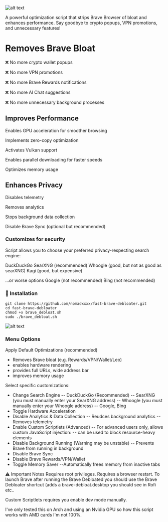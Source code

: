 ![alt text](https://github.com/nomadxxxx/fast-brave-debloater/blob/main/logo.png) 

A powerful optimization script that strips Brave Browser of bloat and enhances performance. Say goodbye to crypto popups, VPN promotions, and unnecessary features!

# Removes Brave Bloat

❌ No more crypto wallet popups

❌ No more VPN promotions

❌ No more Brave Rewards notifications

❌ No more AI Chat suggestions

❌ No more unnecessary background processes

## Improves Performance

Enables GPU acceleration for smoother browsing

Implements zero-copy optimization

Activates Vulkan support

Enables parallel downloading for faster speeds

Optimizes memory usage

## Enhances Privacy

Disables telemetry

Removes analytics

Stops background data collection

Disable Brave Sync (optional but recommended)

### Customizes for security

Script allows you to choose your preferred privacy-respecting search engine:

DuckDuckGo
SearXNG (recommended)
Whoogle (good, but not as good as searXNG)
Kagi (good, but expensive)

...or worse options
Google (not recommended)
Bing (not recommended)

### 🔧 Installation
```
git clone https://github.com/nomadxxxx/fast-brave-debloater.git
cd fast-brave-debloater
chmod +x brave_debloat.sh
sudo ./brave_debloat.sh
```
![alt text](https://github.com/nomadxxxx/fast-brave-debloater/blob/main/screenshot.png) 

### Menu Options
Apply Default Optimizations (recommended)
- Removes Brave bloat (e.g. Rewards/VPN/Wallet/Leo)
- enables hardware rendering
- provides full URLs, wide address bar
- improves memory usage
  
Select specific customizations:
- Change Search Engine
  --  DuckDuckGo (Recommended)
  --  SearXNG (you must manually enter your SearXNG address)
  --  Whoogle (you must manually enter your Whoogle address)
  --  Google, Bing 
- Toggle Hardware Acceleration
- Disable Analytics & Data Collection
  -- Reudces background analytics
  -- Removes telemetry
- Enable Custom Scriptlets (Advanced)
  -- For advanced users only, allows custom JavaScript injection:
  -- can be used to block resource-heavy elements
- Disable Background Running (Warning may be unstable)
  -- Prevents Brave from running in background
- Disable Brave Sync
- Disable Brave Rewards/VPN/Wallet
- Toggle Memory Saver
  --Automatically frees memory from inactive tabs


⚠️ Important Notes
Requires root privileges. Requires a browser restart. To launch Brave after running the Brave Debloated you should use the Brave Debloater shortcut (adds a brave-debloat.desktop you should see in Rofi etc..

Custom Scriptlets requires you enable dev mode manually. 

I've only tested this on Arch and using an Nvidia GPU so how this script works with AMD cards I'm not 100%.
